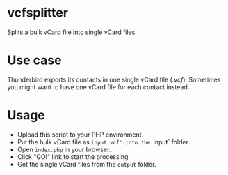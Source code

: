 # vcfsplitter
Splits a bulk vCard file into single vCard files.

# Use case
Thunderbird exports its contacts in one single vCard file (*.vcf*). Sometimes you might want to have one vCard file for each contact instead.

# Usage
- Upload this script to your PHP environment.
- Put the bulk vCard file as `input.vcf' into the `input` folder.
- Open `index.php` in your browser.
- Click "GO!" link to start the processing.
- Get the single vCard files from the `output` folder.
